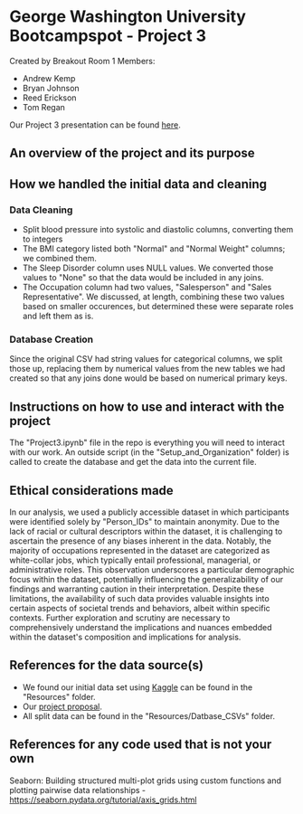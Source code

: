 # George Washington University Bootcampspot - Project 3
Created by Breakout Room 1 Members:
- Andrew Kemp
- Bryan Johnson
- Reed Erickson
- Tom Regan

Our Project 3 presentation can be found [here](https://www.canva.com/design/DAF-BdQChmw/yEestTJYNk7lJpt7IPr76g/edit?utm_content=DAF-BdQChmw&utm_campaign=designshare&utm_medium=link2&utm_source=sharebutton).

## An overview of the project and its purpose


## How we handled the initial data and cleaning

### Data Cleaning
- Split blood pressure into systolic and diastolic columns, converting them to integers
- The BMI category listed both "Normal" and "Normal Weight" columns; we combined them.
- The Sleep Disorder column uses NULL values. We converted those values to "None" so that the data would be included in any joins.
- The Occupation column had two values, "Salesperson" and "Sales Representative". We discussed, at length, combining these two values based on smaller occurences, but determined these were separate roles and left them as is.

### Database Creation
Since the original CSV had string values for categorical columns, we split those up, replacing them by numerical values from the new tables we had created so that any joins done would be based on numerical primary keys.

## Instructions on how to use and interact with the project
The "Project3.ipynb" file in the repo is everything you will need to interact with our work. An outside script (in the "Setup_and_Organization" folder) is called to create the database and get the data into the current file.



## Ethical considerations made
In our analysis, we used a publicly accessible dataset in which participants were identified solely by "Person_IDs" to maintain anonymity. Due to the lack of racial or cultural descriptors within the dataset, it is challenging to ascertain the presence of any biases inherent in the data. Notably, the majority of occupations represented in the dataset are categorized as white-collar jobs, which typically entail professional, managerial, or administrative roles. This observation underscores a particular demographic focus within the dataset, potentially influencing the generalizability of our findings and warranting caution in their interpretation. Despite these limitations, the availability of such data provides valuable insights into certain aspects of societal trends and behaviors, albeit within specific contexts. Further exploration and scrutiny are necessary to comprehensively understand the implications and nuances embedded within the dataset's composition and implications for analysis.

## References for the data source(s)
- We found our initial data set using [Kaggle](https://www.kaggle.com/datasets/uom190346a/sleep-health-and-lifestyle-dataset) can be found in the "Resources" folder.
- Our [project proposal](https://docs.google.com/document/d/1CoOXnwNHr9Z0zHisnk19jql2-3583IVBbd84mXM9NiQ/edit).
- All split data can be found in the "Resources/Datbase_CSVs" folder.

## References for any code used that is not your own
Seaborn: Building structured multi-plot grids using custom functions and plotting pairwise data relationships - https://seaborn.pydata.org/tutorial/axis_grids.html
